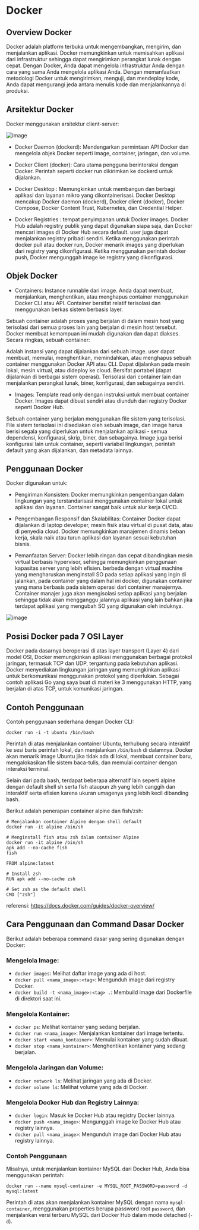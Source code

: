 # Docker

## Overview Docker
Docker adalah platform terbuka untuk mengembangkan, mengirim, dan menjalankan aplikasi. Docker memungkinkan untuk memisahkan aplikasi dari infrastruktur sehingga dapat mengirimkan perangkat lunak dengan cepat. Dengan Docker, Anda dapat mengelola infrastruktur Anda dengan cara yang sama Anda mengelola aplikasi Anda. Dengan memanfaatkan metodologi Docker untuk mengirimkan, menguji, dan mendeploy kode, Anda dapat mengurangi jeda antara menulis kode dan menjalankannya di produksi.

## Arsitektur Docker
Docker menggunakan arsitektur client-server:

![image](https://github.com/ferdyansahalfariz/balajarDocker/assets/96871156/0be5e5aa-cd61-4254-ba88-80ac014557d1)

* Docker Daemon (dockerd): Mendengarkan permintaan API Docker dan mengelola objek Docker seperti image, container, jaringan, dan volume.

* Docker Client (docker): Cara utama pengguna berinteraksi dengan Docker. Perintah seperti docker run dikirimkan ke dockerd untuk dijalankan.

* Docker Desktop : Memungkinkan untuk membangun dan berbagi aplikasi dan layanan mikro yang dikontainerisasi. Docker Desktop mencakup Docker daemon (dockerd), Docker client (docker), Docker Compose, Docker Content Trust, Kubernetes, dan Credential Helper. 

* Docker Registries : tempat penyimpanan untuk Docker images. Docker Hub adalah registry publik yang dapat digunakan siapa saja, dan Docker mencari images di Docker Hub secara default. user juga dapat menjalankan registry pribadi sendiri. Ketika menggunakan perintah docker pull atau docker run, Docker menarik images yang diperlukan dari registry yang dikonfigurasi. Ketika menggunakan perintah docker push, Docker mengunggah image ke registry yang dikonfigurasi.

## Objek Docker
* Containers: Instance runnable dari image. Anda dapat membuat, menjalankan, menghentikan, atau menghapus container menggunakan Docker CLI atau API. Container bersifat relatif terisolasi dan menggunakan berkas sistem berbasis layer.

Sebuah container adalah proses yang berjalan di dalam mesin host yang terisolasi dari semua proses lain yang berjalan di mesin host tersebut. Docker membuat kemampuan ini mudah digunakan dan dapat diakses. Secara ringkas, sebuah container:

Adalah instansi yang dapat dijalankan dari sebuah image. user dapat membuat, memulai, menghentikan, memindahkan, atau menghapus sebuah container menggunakan Docker API atau CLI.
Dapat dijalankan pada mesin lokal, mesin virtual, atau dideploy ke cloud.
Bersifat portabel (dapat dijalankan di berbagai sistem operasi).
Terisolasi dari container lain dan menjalankan perangkat lunak, biner, konfigurasi, dan sebagainya sendiri.

* Images: Template read only dengan instruksi untuk membuat container Docker. Images dapat dibuat sendiri atau diunduh dari registry Docker seperti Docker Hub.

Sebuah container yang berjalan menggunakan file sistem yang terisolasi. File sistem terisolasi ini disediakan oleh sebuah image, dan image harus berisi segala yang diperlukan untuk menjalankan aplikasi - semua dependensi, konfigurasi, skrip, biner, dan sebagainya. Image juga berisi konfigurasi lain untuk container, seperti variabel lingkungan, perintah default yang akan dijalankan, dan metadata lainnya.

## Penggunaan Docker
Docker digunakan untuk:

* Pengiriman Konsisten: Docker memungkinkan pengembangan dalam lingkungan yang terstandarisasi menggunakan container lokal untuk aplikasi dan layanan. Container sangat baik untuk alur kerja CI/CD.

* Pengembangan Responsif dan Skalabilitas: Container Docker dapat dijalankan di laptop developer, mesin fisik atau virtual di pusat data, atau di penyedia cloud. Docker memungkinkan manajemen dinamis beban kerja, skala naik atau turun aplikasi dan layanan sesuai kebutuhan bisnis.

* Pemanfaatan Server: Docker lebih ringan dan cepat dibandingkan mesin virtual berbasis hypervisor, sehingga memungkinkan penggunaan kapasitas server yang lebih efisien. berbeda dengan virtual machine yang mengharuskan menginstall SO pada setiap aplikasi yang ingin di jalankan, pada container yang dalam hal ini docker, digunakan container yang mana berbasis pada sistem operasi dari container manajernya. Container manajer juga akan mengisolasi setiap aplikasi yang berjalan sehingga tidak akan mengganggu jalannya aplikasi yang lain bahkan jika terdapat aplikasi yang mengubah SO yang digunakan oleh induknya.

![image](https://github.com/ferdyansahalfariz/balajarDocker/assets/96871156/515d8da8-6475-4d9b-b35c-49afa6878bd9)

## Posisi Docker pada 7 OSI Layer
Docker pada dasarnya beroperasi di atas layer transport (Layer 4) dari model OSI, Docker memungkinkan aplikasi menggunakan berbagai protokol jaringan, termasuk TCP dan UDP, tergantung pada kebutuhan aplikasi. Docker menyediakan lingkungan jaringan yang memungkinkan aplikasi untuk berkomunikasi menggunakan protokol yang diperlukan. Sebagai contoh aplikasi Go yang saya buat di materi ke 3 menggunakan HTTP, yang berjalan di atas TCP, untuk komunikasi jaringan.

## Contoh Penggunaan
Contoh penggunaan sederhana dengan Docker CLI:

```
docker run -i -t ubuntu /bin/bash
```

Perintah di atas menjalankan container Ubuntu, terhubung secara interaktif ke sesi baris perintah lokal, dan menjalankan `/bin/bash` di dalamnya. Docker akan menarik image Ubuntu jika tidak ada di lokal, membuat container baru, mengalokasikan file sistem baca-tulis, dan memulai container dengan interaksi terminal.

Selain dari pada bash, terdapat beberapa alternatif lain seperti alpine dengan default shell sh serta fish ataupun zh yang lebih canggih dan interaktif serta efisien karena ukuran umagenya yang lebih kecil dibanding bash.

Berikut adalah penerapan container alpine dan fish/zsh:

```
# Menjalankan container Alpine dengan shell default
docker run -it alpine /bin/sh

# Menginstall fish atau zsh dalam container Alpine
docker run -it alpine /bin/sh
apk add --no-cache fish
fish
```

```
FROM alpine:latest

# Install zsh
RUN apk add --no-cache zsh

# Set zsh as the default shell
CMD ["zsh"]
```

referensi: https://docs.docker.com/guides/docker-overview/

## Cara Penggunaan dan Command Dasar Docker
Berikut adalah beberapa command dasar yang sering digunakan dengan Docker:

### Mengelola Image:

* `docker images`: Melihat daftar image yang ada di host.
* `docker pull <nama_image>:<tag>`: Mengunduh image dari registry Docker.
* `docker build -t <nama_image>:<tag> .`: Membuild image dari Dockerfile di direktori saat ini.

### Mengelola Kontainer:

* `docker ps`: Melihat kontainer yang sedang berjalan.
* `docker run <nama_image>`: Menjalankan kontainer dari image tertentu.
* `docker start <nama_kontainer>`: Memulai kontainer yang sudah dibuat.
* `docker stop <nama_kontainer>`: Menghentikan kontainer yang sedang berjalan.

### Mengelola Jaringan dan Volume:

* `docker network ls`: Melihat jaringan yang ada di Docker.
* `docker volume ls`: Melihat volume yang ada di Docker.

### Mengelola Docker Hub dan Registry Lainnya:

* `docker login`: Masuk ke Docker Hub atau registry Docker lainnya.
* `docker push <nama_image>`: Mengunggah image ke Docker Hub atau registry lainnya.
* `docker pull <nama_image>`: Mengunduh image dari Docker Hub atau registry lainnya.

### Contoh Penggunaan
Misalnya, untuk menjalankan kontainer MySQL dari Docker Hub, Anda bisa menggunakan perintah:

```
docker run --name mysql-container -e MYSQL_ROOT_PASSWORD=password -d mysql:latest
```

Perintah di atas akan menjalankan kontainer MySQL dengan nama `mysql-container`, menggunakan properties berupa password root `password`, dan menjalankan versi terbaru MySQL dari Docker Hub dalam mode detached (`-d`).
